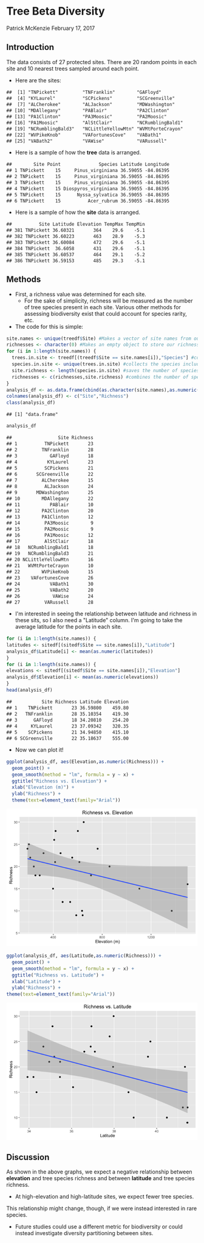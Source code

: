 Tree Beta Diversity
================
Patrick McKenzie
February 17, 2017

Introduction
------------

The data consists of 27 protected sites. There are 20 random points in each site and 10 nearest trees sampled around each point.

-   Here are the sites:

<!-- -->

    ##  [1] "TNPickett"         "TNFranklin"        "GAFloyd"          
    ##  [4] "KYLaurel"          "SCPickens"         "SCGreenville"     
    ##  [7] "ALCherokee"        "ALJackson"         "MDWashington"     
    ## [10] "MDAllegany"        "PABlair"           "PA2Clinton"       
    ## [13] "PA1Clinton"        "PA3Moosic"         "PA2Moosic"        
    ## [16] "PA1Moosic"         "AlStClair"         "NCRumblingBald1"  
    ## [19] "NCRumblingBald3"   "NCLittleYellowMtn" "WVMtPorteCrayon"  
    ## [22] "WVPikeKnob"        "VAFortunesCove"    "VABath1"          
    ## [25] "VABath2"           "VAWise"            "VARussell"

-   Here is a sample of how the **tree** data is arranged.

<!-- -->

    ##        Site Point              Species Latitude Longitude
    ## 1 TNPickett    15     Pinus_virginiana 36.59055 -84.86395
    ## 2 TNPickett    15     Pinus_virginiana 36.59055 -84.86395
    ## 3 TNPickett    15     Pinus_virginiana 36.59055 -84.86395
    ## 4 TNPickett    15 Diospyros_virginiana 36.59055 -84.86395
    ## 5 TNPickett    15      Nyssa_sylvatica 36.59055 -84.86395
    ## 6 TNPickett    15          Acer_rubrum 36.59055 -84.86395

-   Here is a sample of how the **site** data is arranged.

<!-- -->

    ##          Site Latitude Elevation TempMax TempMin
    ## 381 TNPickett 36.60321       364    29.6    -5.1
    ## 382 TNPickett 36.60223       463    28.9    -5.3
    ## 383 TNPickett 36.60084       472    29.6    -5.1
    ## 384 TNPickett  36.6058       431    29.6    -5.1
    ## 385 TNPickett 36.60537       464    29.1    -5.2
    ## 386 TNPickett 36.59153       485    29.3    -5.1

Methods
-------

-   First, a richness value was determined for each site.
    -   For the sake of simplicity, richness will be measured as the number of tree species present in each site. Various other methods for assessing biodiversity exist that could account for species rarity, etc.
-   The code for this is simple:

``` r
site.names <- unique(treedf$Site) #Makes a vector of site names from our full "sitedf" data frame
richnesses <- character(0) #Makes an empty object to store our richness values
for (i in 1:length(site.names)) {
  trees.in.site <- treedf[(treedf$Site == site.names[i]),"Species"] #collects names of all 200 trees in the site
  species.in.site <- unique(trees.in.site) #collects the species included in the 200-tree subset
  site.richness <- length(species.in.site) #saves the number of species in the site
  richnesses <- c(richnesses,site.richness) #combines the number of species in each site together in a vector
}
analysis_df <- as.data.frame(cbind(as.character(site.names),as.numeric(richnesses)),stringsAsFactors = F) #combines site names with their richnesses into a data frame
colnames(analysis_df) <- c("Site","Richness")
class(analysis_df)
```

    ## [1] "data.frame"

``` r
analysis_df
```

    ##                 Site Richness
    ## 1          TNPickett       23
    ## 2         TNFranklin       28
    ## 3            GAFloyd       18
    ## 4           KYLaurel       23
    ## 5          SCPickens       21
    ## 6       SCGreenville       22
    ## 7         ALCherokee       15
    ## 8          ALJackson       24
    ## 9       MDWashington       25
    ## 10        MDAllegany       22
    ## 11           PABlair       10
    ## 12        PA2Clinton       20
    ## 13        PA1Clinton       12
    ## 14         PA3Moosic        9
    ## 15         PA2Moosic        9
    ## 16         PA1Moosic       12
    ## 17         AlStClair       18
    ## 18   NCRumblingBald1       18
    ## 19   NCRumblingBald3       21
    ## 20 NCLittleYellowMtn       16
    ## 21   WVMtPorteCrayon       10
    ## 22        WVPikeKnob       15
    ## 23    VAFortunesCove       26
    ## 24           VABath1       30
    ## 25           VABath2       20
    ## 26            VAWise       24
    ## 27         VARussell       28

-   I'm interested in seeing the relationship between latitude and richness in these sits, so I also need a "Latitude" column. I'm going to take the average latitude for the points in each site.

``` r
for (i in 1:length(site.names)) {
latitudes <- sitedf[(sitedf$Site == site.names[i]),"Latitude"]
analysis_df$Latitude[i] <- mean(as.numeric(latitudes))
}
for (i in 1:length(site.names)) {
elevations <- sitedf[(sitedf$Site == site.names[i]),"Elevation"]
analysis_df$Elevation[i] <- mean(as.numeric(elevations))
}
head(analysis_df)
```

    ##           Site Richness Latitude Elevation
    ## 1    TNPickett       23 36.59800    459.80
    ## 2   TNFranklin       28 35.10354    419.30
    ## 3      GAFloyd       18 34.20810    254.20
    ## 4     KYLaurel       23 37.09342    320.35
    ## 5    SCPickens       21 34.94850    415.10
    ## 6 SCGreenville       22 35.18637    555.00

-   Now we can plot it!

``` r
ggplot(analysis_df, aes(Elevation,as.numeric(Richness))) + 
  geom_point() + 
  geom_smooth(method = "lm", formula = y ~ x) +
  ggtitle("Richness vs. Elevation") +
  xlab("Elevation (m)") + 
  ylab("Richness") +
  theme(text=element_text(family="Arial"))
```

![](task6_files/figure-markdown_github/unnamed-chunk-7-1.png)

``` r
ggplot(analysis_df, aes(Latitude,as.numeric(Richness))) + 
  geom_point() + 
  geom_smooth(method = "lm", formula = y ~ x) +
  ggtitle("Richness vs. Latitude") +
  xlab("Latitude") + 
  ylab("Richness") +
theme(text=element_text(family="Arial"))
```

![](task6_files/figure-markdown_github/unnamed-chunk-7-2.png)

Discussion
----------

As shown in the above graphs, we expect a negative relationship between **elevation** and tree species richness and between **latitude** and tree species richness.

-   At high-elevation and high-latitude sites, we expect fewer tree species.

This relationship might change, though, if we were instead interested in rare species.

-   Future studies could use a different metric for biodiversity or could instead investigate diversity partitioning between sites.
